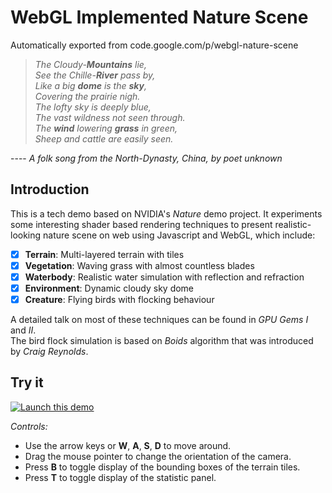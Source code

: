 # WebGL Implemented Nature Scene
Automatically exported from code.google.com/p/webgl-nature-scene

> _The Cloudy-**Mountains** lie,_<br>
_See the Chille-**River** pass by,_<br>
_Like a big **dome** is the **sky**,_<br>
_Covering the prairie nigh._<br>
_The lofty sky is deeply blue,_<br>
_The vast wildness not seen through._<br>
_The **wind** lowering **grass** in green,_<br>
_Sheep and cattle are easily seen._

---- _A folk song from the North-Dynasty, China, by poet unknown_
 
 ## Introduction
 This is a tech demo based on NVIDIA's _Nature_ demo project. It experiments some interesting shader based rendering techniques to present realistic-looking nature scene on web using Javascript and WebGL, which include:
 
  - [x] **Terrain**: Multi-layered terrain with tiles
  - [x] **Vegetation**: Waving grass with almost countless blades
  - [x] **Waterbody**: Realistic water simulation with reflection and refraction
  - [x] **Environment**: Dynamic cloudy sky dome
  - [x] **Creature**: Flying birds with flocking behaviour
  
A detailed talk on most of these techniques can be found in _GPU Gems I_ and _II_.<br>
The bird flock simulation is based on _Boids_ algorithm that was introduced by _Craig Reynolds_.

## Try it
[![Launch this demo](https://raw.github.com/humu2009/webgl-nature-scene/wiki/screenshots/large00.jpg)](http://humu2009.github.io/webgl-nature-scene/nature.html)

_Controls:_
  * Use the arrow keys or **W**, **A**, **S**, **D** to move around.
  * Drag the mouse pointer to change the orientation of the camera.
  * Press **B** to toggle display of the bounding boxes of the terrain tiles.
  * Press **T** to toggle display of the statistic panel.
